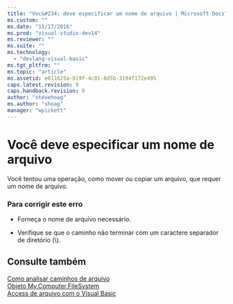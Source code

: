 ```yaml
---
title: "Voc&#234; deve especificar um nome de arquivo | Microsoft Docs"
ms.custom: ""
ms.date: "11/17/2016"
ms.prod: "visual-studio-dev14"
ms.reviewer: ""
ms.suite: ""
ms.technology: 
  - "devlang-visual-basic"
ms.tgt_pltfrm: ""
ms.topic: "article"
ms.assetid: e011825a-019f-4c01-8d5b-3194f172e495
caps.latest.revision: 9
caps.handback.revision: 9
author: "stevehoag"
ms.author: "shoag"
manager: "wpickett"
---
```

# Voc&#234; deve especificar um nome de arquivo
Você tentou uma operação, como mover ou copiar um arquivo, que requer um nome de arquivo.  
  
### Para corrigir este erro  
  
-   Forneça o nome de arquivo necessário.  
  
-   Verifique se que o caminho não terminar com um caractere separador de diretório \(\\\).  
  
## Consulte também  
 [Como analisar caminhos de arquivo](../../visual-basic/developing-apps/programming/drives-directories-files/how-to-parse-file-paths.md)   
 [Objeto My.Computer.FileSystem](../../visual-basic/language-reference/objects/my-computer-filesystem-object.md)   
 [Access de arquivo com o Visual Basic](../../visual-basic/developing-apps/programming/drives-directories-files/file-access.md)